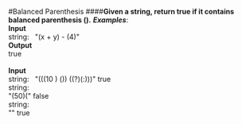 #Balanced Parenthesis
####**Given a string, return true if it contains balanced parenthesis ().**
_**Examples**_:
<br />
**Input** 
<br />
string:&nbsp;&nbsp;&nbsp;"(x + y) - (4)"	
**Output** 
<br />
true
<br />
<br />
**Input** 
<br />
string:&nbsp;&nbsp;&nbsp;"(((10 ) ()) ((?)(:)))"	true
<br />
string:
<br />
"(50)("	false
<br />
string:
<br />
""	true

